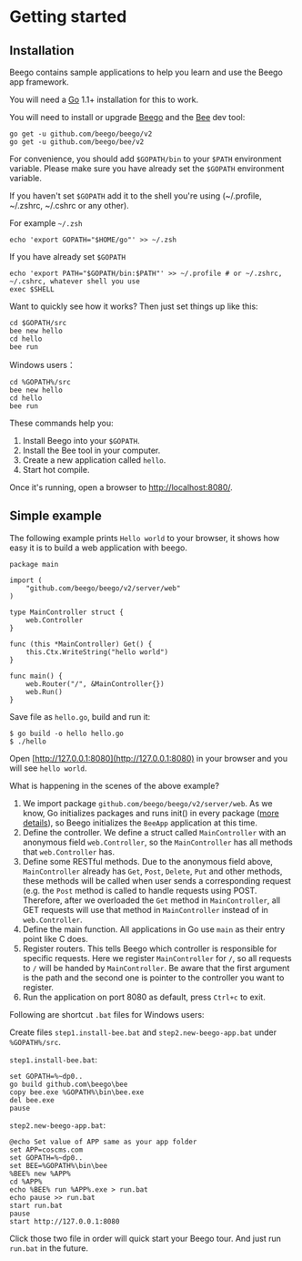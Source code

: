 # Getting started

## Installation

Beego contains sample applications to help you learn and use the Beego app framework.

You will need a [Go](https://golang.org) 1.1+ installation for this to work.

You will need to install or upgrade [Beego](http://beego.vip/docs/install/bee.md) and the [Bee](http://beego.vip/docs/install/bee.md) dev tool:

```
go get -u github.com/beego/beego/v2
go get -u github.com/beego/bee/v2
```

For convenience, you should add `$GOPATH/bin` to your `$PATH` environment variable. Please make sure you have already set the `$GOPATH` environment variable. 

If you haven't set `$GOPATH` add it to the shell you're using (~/.profile, ~/.zshrc, ~/.cshrc or any other).

For example `~/.zsh`
```
echo 'export GOPATH="$HOME/go"' >> ~/.zsh
```

If you have already set `$GOPATH`
```
echo 'export PATH="$GOPATH/bin:$PATH"' >> ~/.profile # or ~/.zshrc, ~/.cshrc, whatever shell you use
exec $SHELL
```

Want to quickly see how it works? Then just set things up like this:
```
cd $GOPATH/src
bee new hello
cd hello
bee run
```

Windows users：
```
cd %GOPATH%/src
bee new hello
cd hello
bee run
```

These commands help you:

1. Install Beego into your `$GOPATH`.
2. Install the Bee tool in your computer.
3. Create a new application called `hello`.
4. Start hot compile.

Once it's running, open a browser to [http://localhost:8080/](http://localhost:8080/).

## Simple example

The following example prints `Hello world` to your browser, it shows how easy it is to build a web application with beego.

```
package main

import (
	"github.com/beego/beego/v2/server/web"
)

type MainController struct {
	web.Controller
}

func (this *MainController) Get() {
	this.Ctx.WriteString("hello world")
}

func main() {
	web.Router("/", &MainController{})
	web.Run()
}
```

Save file as `hello.go`, build and run it:

	$ go build -o hello hello.go
	$ ./hello

Open [http://127.0.0.1:8080](http://127.0.0.1:8080) in your browser and you will see `hello world`.

What is happening in the scenes of the above example?

1. We import package `github.com/beego/beego/v2/server/web`. As we know, Go initializes packages and runs init() in every package ([more details](https://github.com/Unknwon/build-web-application-with-golang_EN/blob/master/eBook/02.3.md#main-function-and-init-function)), so Beego initializes the `BeeApp` application at this time.
2. Define the controller. We define a struct called `MainController` with an anonymous field `web.Controller`, so the `MainController` has all methods that `web.Controller` has.
3. Define some RESTful methods. Due to the anonymous field above, `MainController` already has `Get`, `Post`, `Delete`, `Put` and other methods, these methods will be called when user sends a corresponding request (e.g. the `Post` method is called to handle requests using POST. Therefore, after we overloaded the `Get` method in `MainController`, all GET requests will use that method in `MainController` instead of in `web.Controller`.
4. Define the main function. All applications in Go use `main` as their entry point like C does.
5. Register routers. This tells Beego which controller is responsible for specific requests. Here we register `MainController` for `/`, so all requests to `/` will be handed by `MainController`. Be aware that the first argument is the path and the second one is pointer to the controller you want to register.
6. Run the application on port 8080 as default, press `Ctrl+c` to exit.

Following are shortcut `.bat` files for Windows users:

Create files  `step1.install-bee.bat` and `step2.new-beego-app.bat` under `%GOPATH%/src`.

`step1.install-bee.bat`:

	set GOPATH=%~dp0..
	go build github.com\beego\bee
	copy bee.exe %GOPATH%\bin\bee.exe
	del bee.exe
	pause

`step2.new-beego-app.bat`:

	@echo Set value of APP same as your app folder
	set APP=coscms.com
	set GOPATH=%~dp0..
	set BEE=%GOPATH%\bin\bee
	%BEE% new %APP%
	cd %APP%
	echo %BEE% run %APP%.exe > run.bat
	echo pause >> run.bat
	start run.bat
	pause
	start http://127.0.0.1:8080

Click those two file in order will quick start your Beego tour. And just run `run.bat` in the future.
